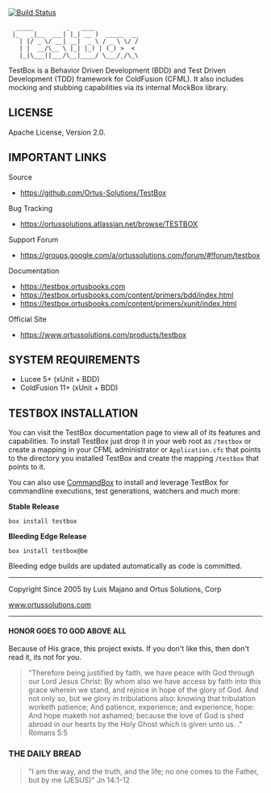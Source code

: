﻿
[![Build Status](https://travis-ci.org/Ortus-Solutions/TestBox.svg?branch=development)](https://travis-ci.org/Ortus-Solutions/TestBox)

```
  _____         _   ____            
 |_   _|__  ___| |_| __ )  _____  __
   | |/ _ \/ __| __|  _ \ / _ \ \/ /
   | |  __/\__ \ |_| |_) | (_) >  < 
   |_|\___||___/\__|____/ \___/_/\_\
```

TestBox is a Behavior Driven Development (BDD) and Test Driven Development (TDD) framework for ColdFusion (CFML). It also includes mocking and stubbing capabilities via its internal MockBox library.

## LICENSE

Apache License, Version 2.0.

## IMPORTANT LINKS

Source

- https://github.com/Ortus-Solutions/TestBox

Bug Tracking

- https://ortussolutions.atlassian.net/browse/TESTBOX

Support Forum

- https://groups.google.com/a/ortussolutions.com/forum/#!forum/testbox

Documentation

- https://testbox.ortusbooks.com
- https://testbox.ortusbooks.com/content/primers/bdd/index.html
- https://testbox.ortusbooks.com/content/primers/xunit/index.html

Official Site

- https://www.ortussolutions.com/products/testbox

## SYSTEM REQUIREMENTS

- Lucee 5+ (xUnit + BDD)
- ColdFusion 11+ (xUnit + BDD)

## TESTBOX INSTALLATION
You can visit the TestBox documentation page to view all of its features and 
capabilities.  To install TestBox just drop it in your web root as `/testbox` or
create a mapping in your CFML administrator or `Application.cfc` that points to the
directory you installed TestBox and create the mapping `/testbox` that points to it.

You can also use [CommandBox](https://www.ortussolutions.com/products/commandbox) to install and leverage TestBox for commandline executions, test generations, watchers and much more:

**Stable Release**

`box install testbox`

**Bleeding Edge Release**

`box install testbox@be`

Bleeding edge builds are updated automatically as code is committed.

********************************************************************************
Copyright Since 2005 by Luis Majano and Ortus Solutions, Corp

www.ortussolutions.com
********************************************************************************
#### HONOR GOES TO GOD ABOVE ALL
Because of His grace, this project exists. If you don't like this, then don't read it, its not for you.

>"Therefore being justified by faith, we have peace with God through our Lord Jesus Christ:
By whom also we have access by faith into this grace wherein we stand, and rejoice in hope of the glory of God.
And not only so, but we glory in tribulations also: knowing that tribulation worketh patience;
And patience, experience; and experience, hope:
And hope maketh not ashamed; because the love of God is shed abroad in our hearts by the 
Holy Ghost which is given unto us. ." Romans 5:5

### THE DAILY BREAD
 > "I am the way, and the truth, and the life; no one comes to the Father, but by me (JESUS)" Jn 14:1-12
